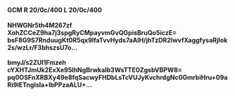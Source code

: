 #### GCM R 20/0c/400 L 20/0c/400
**NHWGNr5th4M267zf**<br/>**XohZCCeZ9ha7j3spgRyCMpayvmGvQGpisBruQo5iczE=**<br/>**bsF8G9S7RnduugKt0R5qx9lfaTvvHyds7aAlH/jhTzDR2lwvfXaggfysaRjIok2s/wzLr/F3bhszsU7o...**<br/><br/>
**bmyJ/s2ZUl1Fmzeh**<br/>**cYXHTJmUk2ExXe95lhNgBrwkaIb3WsTTE0ZgsbVBPW8=**<br/>**pq0OSFnXRBXy49e8fqSacwyFHDbLsTcVUJyKvchrdgNc0GmrbiHru+09aRi9IETnglsla+lbPPzaALU+...**